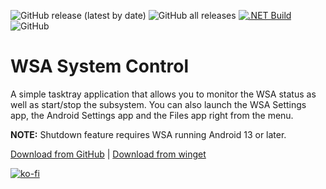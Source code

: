 ![GitHub release (latest by date)](https://img.shields.io/github/v/release/infinitepower18/wsa-systemcontrol)
![GitHub all releases](https://img.shields.io/github/downloads/infinitepower18/WSA-SystemControl/total?label=downloads)
[![.NET Build](https://github.com/infinitepower18/WSA-SystemControl/actions/workflows/dotnet.yml/badge.svg)](https://github.com/infinitepower18/WSA-SystemControl/actions/workflows/dotnet.yml)
![GitHub](https://img.shields.io/github/license/infinitepower18/wsa-systemcontrol)
# WSA System Control
A simple tasktray application that allows you to monitor the WSA status as well as start/stop the subsystem. You can also launch the WSA Settings app, the Android Settings app and the Files app right from the menu.

**NOTE:** Shutdown feature requires WSA running Android 13 or later.

[Download from GitHub](https://github.com/infinitepower18/WSA-SystemControl/releases/latest) | [Download from winget](https://winstall.app/apps/infinitepower18.WSASystemControl)

[![ko-fi](https://ko-fi.com/img/githubbutton_sm.svg)](https://ko-fi.com/F1F1K06VY)
